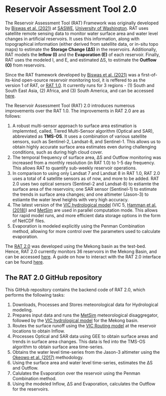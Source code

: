 # Reservoir Assessment Tool 2.0

The Reservoir Assessment Tool (RAT) Framework was originally developed by [Biswas et al. (2021)](https://doi.org/10.1016/j.envsoft.2021.105043) at [SASWE](https://saswe.net/), [University of Washington](https://www.washington.edu/). RAT uses satellite remote sensing data to monitor water surface area and water level changes in artificial reservoirs. It uses this information, along with topographical information (either derived from satellite data, or in-situ topo maps) to estimate the **Storage Change (∆S)** in the reservoirs. Additionally, RAT models the **Inflow (I)** and the **Evaporation (E)** of each reservoir. Finally, RAT uses the modeled I, and E, and estimated ∆S, to estimate the **Outflow (O)** from reservoirs. 

Since the RAT framework developed by [Biswas et al. (2021)](https://doi.org/10.1016/j.envsoft.2021.105043) was a first-of-its-kind open-source reservoir monitoring tool, it is reffered to as the version 1 of RAT, or [RAT 1.0](http://depts.washington.edu/saswe/rat_beta/). It currently runs for 3 regions - (1) South and South East Asia, (2) Africa, and (3) South America, and can be accessed [here](http://depts.washington.edu/saswe/rat_beta/). 

The Reservoir Assessment Tool (RAT) 2.0 introduces numerous improvements over the RAT 1.0. The improvements in RAT 2.0 are as follows:
1. A robust multi-sensor approach to surface area estimation is implemnted, called, Tiered Multi-Sensor algorithm (Optical and SAR), abbreviated as **TMS-OS**. It uses a combination of various satellite sensors, such as Sentinel-2, Landsat-8, and Sentinel-1. This allows us to obtain highly accurate surface area estimates even during challenging conditions, such as during high cloud cover.
2. The temporal frequency of surface area, ∆S and Outflow monitoring was increased from a monthly resolution (in RAT 1.0) to 1-5 day frequency. This allows RAT to quantify sub-weekly reservoir operations.
3. In comparison to using only Landsat 7 and Landsat 8 in RAT 1.0, RAT 2.0 uses a total of 4 satellite sensors as of now, and more to be added. RAT 2.0 uses two optical sensors (Sentinel-2 and Landsat-8) to estiamte the surface area of the reservoirs; one SAR sensor (Sentinel-1) to estimate the trends in surface area changes; and one altimeter (Jason-3) to estiamte the water level heights with very high accuracy.
4. The latest version of the [VIC hydrological model](https://github.com/UW-Hydro/VIC) (VIC 5, [Hamman et al. (2018)](https://doi.org/10.5194/gmd-11-3481-2018)) and [MetSim](https://github.com/UW-Hydro/MetSim) are used in parallel computation mode. This allows for rapid model runs, and more efficient data storage options in the form of NetCDF files. 
5. Evaporation is modeled explicitly using the Penman Combination method, allowing for more control over the parameters used to calculate evaporation.

The [RAT 2.0](https://depts.washington.edu/saswe/mekong/) was developed using the Mekong basin as the test-bed. Hence, RAT 2.0 currently monitors 36 reservoirs in the Mekong Basin, and can be accessed [here](https://depts.washington.edu/saswe/mekong/). A guide on how to interact with the RAT 2.0 interface can be found [here](https://depts.washington.edu/saswe/mekong/howtouse.html).

## The RAT 2.0 GitHub repository

This GitHub repository contains the backend code of RAT 2.0, which performs the following tasks:
1. Downloads, Processes and Stores meteorological data for Hydrological modeling.
2. Prepares input data and runs the [MetSim](https://github.com/UW-Hydro/MetSim) meteorological disaggregator, followed by the [VIC hydrological model](https://github.com/UW-Hydro/VIC) for the Mekong basin.
3. Routes the surface runoff using the [VIC Routing model](https://vic.readthedocs.io/en/vic.4.2.d/Documentation/Routing/RoutingInput/) at the reservoir locations to obtain Inflow.
4. Processes Optical and SAR data using GEE to obtain surface areas and trends in surface area changes. This data is fed into the TMS-OS algorithm to obtain surface area time-series.
5. Obtains the water level time-series from the Jason-3 altimeter using the [Okeowo et al. (2017)](https://doi.org/10.1109/JSTARS.2017.2684081) methodology.
6. Using the surface area and water level time-series, estimates the ∆S and Outflow.
7. Calulates the Evaporation over the reservoir using the Penman Combination method.
8. Using the modeled Inflow, ∆S and Evaporation, calculates the Outflow for the reservoirs.